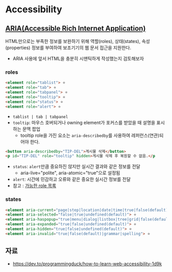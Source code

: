 # Accessibility

## [ARIA(Accessible Rich Internet Application)](https://www.w3.org/TR/html-aria/)
HTML만으로는 부족한 정보를 보완하기 위해 역할(roles), 상태(states), 속성(properties) 정보를 부여하여 보조기기의 웹 문서 접근을 지원한다.
- ARIA 사용에 앞서 HTML을 충분히 시맨틱하게 작성했는지 검토해보자

### roles
```html
<element role="tablist"> ⭐
<element role="tab"> ⭐
<element role="tabpanel"> ⭐
<element role="tooltip"> ⭐
<element role="status"> ⭐
<element role="alert"> ⭐
```
- `tablist | tab | tabpanel`
- `tooltip`: 마우스 호버되거나 owning element가 포커스를 받았을 때 설명을 표시하는 문맥 팝업 
  - tooltip role을 가진 요소는 `aria-describedby`를 사용하여 레퍼런스(연관)되어야 한다.
```html
<button aria-describedby="TIP-DEL">게시물 삭제</button>
<p id="TIP-DEL" role="tooltip" hidden>게시물 삭제 후 복원할 수 없음.</p
```
- `status`: `alert`만큼 중요하진 않지만 실시간 결과와 같은 정보를 전달
   - aria-live="polite", aria-atomic="true"으로 설정됨
- `alert`: 시간에 민감하고 오류와 같은 중요한 실시간 정보를 전달
- 참고 : [가능한 role 목록](https://www.w3.org/TR/wai-aria-1.1/#role_definitions)

### states
```html
<element aria-current="page|step|location|date|time|true|false(default)"> ⭐
<element aria-selected="false|true|undefined(default)"> ⭐
<element aria-haspopup="true|menu|dialog|listbox|tree|grid|false(default)"> ⭐
<element aria-expanded="true|false|undefined(default)"> ⭐
<element aria-hidden="true|false|undefined(default)"> ⭐
<element aria-invalid="true|false(default)|grammar|spelling"> ⭐

```


## 자료
- https://dev.to/programmingduck/how-to-learn-web-accessibility-1d9k
